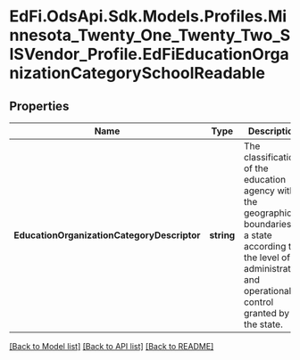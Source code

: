 # EdFi.OdsApi.Sdk.Models.Profiles.Minnesota_Twenty_One_Twenty_Two_SISVendor_Profile.EdFiEducationOrganizationCategorySchoolReadable
## Properties

Name | Type | Description | Notes
------------ | ------------- | ------------- | -------------
**EducationOrganizationCategoryDescriptor** | **string** | The classification of the education agency within the geographic boundaries of a state according to the level of administrative and operational control granted by the state. | 

[[Back to Model list]](../README.md#documentation-for-models) [[Back to API list]](../README.md#documentation-for-api-endpoints) [[Back to README]](../README.md)

